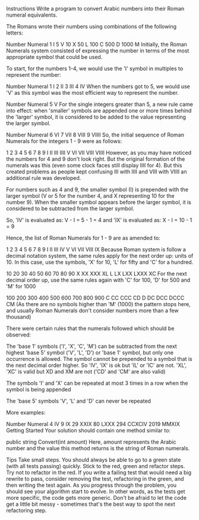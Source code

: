 Instructions
Write a program to convert Arabic numbers into their Roman numeral equivalents.

The Romans wrote their numbers using combinations of the following letters:

Number	Numeral
1	I
5	V
10	X
50	L
100	C
500	D
1000	M
Initially, the Roman Numerals system consisted of expressing the number in terms of the most appropriate symbol that could be used.

To start, for the numbers 1-4, we would use the 'I' symbol in multiples to represent the number:

Number	Numeral
1	I
2	II
3	III
4	IV
When the numbers got to 5, we would use 'V' as this symbol was the most efficient way to represent the number.

Number	Numeral
5	V
For the single integers greater than 5, a new rule came into effect: when 'smaller' symbols are appended one or more times behind the 'larger' symbol, it is considered to be added to the value representing the larger symbol.

Number	Numeral
6	VI
7	VII
8	VIII
9	VIIII
So, the initial sequence of Roman Numerals for the integers 1 - 9 were as follows:

1	2	3	4	5	6	7	8	9
I	II	III	IIII	V	VI	VII	VIII	VIIII
However, as you may have noticed the numbers for 4 and 9 don't look right. But the original formation of the numerals was this (even some clock faces still display IIII for 4). But this created problems as people kept confusing III with IIII and VIII with VIIII an additional rule was developed.

For numbers such as 4 and 9, the smaller symbol (I) is prepended with the larger symbol (V or 5 for the number 4, and X representing 10 for the number 9). When the smaller symbol appears before the larger symbol, it is considered to be subtracted from the larger symbol.

So, 'IV' is evaluated as: V - I = 5 - 1 = 4 and 'IX' is evaluated as: X - I = 10 - 1 = 9

Hence, the list of Roman Numerals for 1 - 9 are as amended to:

1	2	3	4	5	6	7	8	9
I	II	III	IV	V	VI	VII	VIII	IX
Because Roman system is follow a decimal notation system, the same rules apply for the next order up: units of 10. In this case, use the symbols, 'X' for 10, 'L' for fifty and 'C' for a hundred.

10	20	30	40	50	60	70	80	90
X	XX	XXX	XL	L	LX	LXX	LXXX	XC
For the next decimal order up, use the same rules again with 'C' for 100, 'D' for 500 and 'M' for 1000

100	200	300	400	500	600	700	800	900
C	CC	CCC	CD	D	DC	DCC	DCCC	CM
(As there are no symbols higher than 'M' (1000) the pattern stops here, and usually Roman Numerals don't consider numbers more than a few thousand)

There were certain rules that the numerals followed which should be observed:

The 'base 1' symbols ('I', 'X', 'C', 'M') can be subtracted from the next highest 'base 5' symbol ('V', 'L', 'D') or 'base 1' symbol, but only one occurrence is allowed. The symbol cannot be prepended to a symbol that is the next decimal order higher. So 'IV', 'IX' is ok but 'IL' or 'IC' are not. 'XL', 'XC' is valid but XD and XM are not ('CD' and 'CM' are also valid)

The symbols 'I' and 'X' can be repeated at most 3 times in a row when the symbol is being appended

The 'base 5' symbols 'V', 'L' and 'D' can never be repeated

More examples:

Number	Numeral
4	IV
9	IX
29	XXIX
80	LXXX
294	CCXCIV
2019	MMXIX
Getting Started
Your solution should contain one method similar to:

public string Convert(int amount)
Here, amount represents the Arabic number and the value this method returns is the string of Roman numerals.

Tips
Take small steps. You should always be able to go to a green state (with all tests passing) quickly.
Stick to the red, green and refactor steps.
Try not to refactor in the red. If you write a failing test that would need a big rewrite to pass, consider removing the test, refactoring in the green, and then writing the test again.
As you progress through the problem, you should see your algorithm start to evolve. In other words, as the tests get more specific, the code gets more generic.
Don't be afraid to let the code get a little bit messy - sometimes that's the best way to spot the next refactoring step.